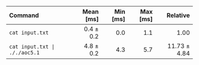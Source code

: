 | Command | Mean [ms] | Min [ms] | Max [ms] | Relative |
|:---|---:|---:|---:|---:|
| `cat input.txt` | 0.4 ± 0.2 | 0.0 | 1.1 | 1.00 |
| `cat input.txt \| ././aoc5.1` | 4.8 ± 0.2 | 4.3 | 5.7 | 11.73 ± 4.84 |

